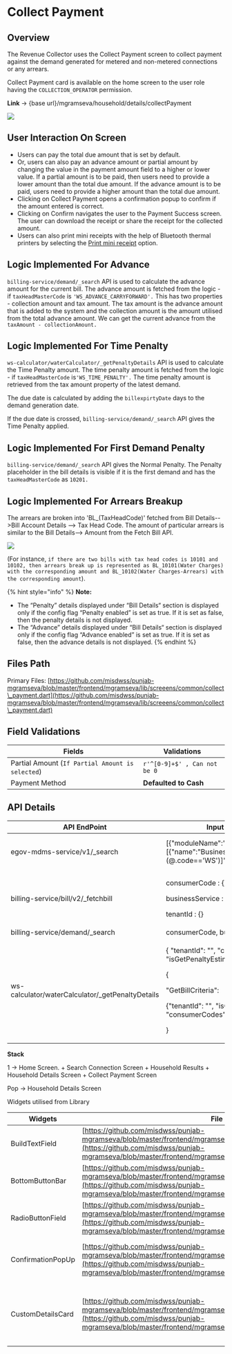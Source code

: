 # Collect Payment

## Overview

The Revenue Collector uses the Collect Payment screen to collect payment against the demand generated for metered and non-metered connections or any arrears.  &#x20;

Collect Payment card is available on the home screen to the user role having the `COLLECTION_OPERATOR` permission.

**Link** → {base url}/mgramseva/household/details/collectPayment

![](<../../../../.gitbook/assets/image (77).png>)

## **User Interaction On Screen**

* Users can pay the total due amount that is set by default.
* Or, users can also pay an advance amount or partial amount by changing the value in the payment amount field to a higher or lower value. If a partial amount is to be paid, then users need to provide a lower amount than the total due amount. If the advance amount is to be paid, users need to provide a higher amount than the total due amount.
* Clicking on Collect Payment opens a confirmation popup to confirm if the amount entered is correct.
* Clicking on Confirm navigates the user to the Payment Success screen. The user can download the receipt or share the receipt for the collected amount.
* Users can also print mini receipts with the help of Bluetooth thermal printers by selecting the [Print mini receipt](bluetooth-thermal-printer-integration.md) option.

## **Logic Implemented For Advance**

`billing-service/demand/_search` API is used to calculate the advance amount for the current bill.  The advance amount is fetched from the logic - if `taxHeadMasterCode` is `'WS_ADVANCE_CARRYFORWARD'.` This has two properties - collection amount and tax amount. The tax amount is the advance amount that is added to the system and the collection amount is the amount utilised from the total advance amount. We can get the current advance from the `taxAmount - collectionAmount.`

## **Logic Implemented For Time Penalty**

`ws-calculator/waterCalculator/_getPenaltyDetails` API is used to calculate the Time Penalty amount. The time penalty amount is fetched from the logic - if `taxHeadMasterCode`  is`'WS_TIME_PENALTY'.` The time penalty amount is retrieved from the tax amount property of the latest demand.

The due date is calculated by adding the `billexpirtyDate` days to the demand generation date.

If the due date is crossed, `billing-service/demand/_search` API gives the Time Penalty applied.

## **Logic Implemented For First Demand Penalty**

`billing-service/demand/_search` API gives the Normal Penalty. The Penalty placeholder in the bill details is visible if it is the first demand and has the `taxHeadMasterCode` as `10201.`

## **Logic Implemented For Arrears Breakup**

The arrears are broken into 'BL\_(TaxHeadCode)' fetched from Bill Details-->Bill Account Details --> Tax Head Code. The amount of particular arrears is similar to the Bill Details--> Amount from the Fetch Bill API.

![](<../../../../.gitbook/assets/image (82).png>)

(For instance, `if there are two bills with tax head codes is 10101 and 10102, then arrears break up is represented as BL_10101(Water Charges) with the corresponding amount and BL_10102(Water Charges-Arrears) with the corresponding amount`).

{% hint style="info" %}
**Note:**

* The “Penalty” details displayed under “Bill Details“ section is displayed only if the config flag “Penalty enabled” is set as true. If it is set as false, then the penalty details is not displayed.
* The “Advance” details displayed under “Bill Details“ section is displayed only if the config flag “Advance enabled” is set as true. If it is set as false, then the advance details is not displayed.
{% endhint %}

## **Files Path**

Primary Files: [https://github.com/misdwss/punjab-mgramseva/blob/master/frontend/mgramseva/lib/screeens/common/collect\_payment.dart](https://github.com/misdwss/punjab-mgramseva/blob/master/frontend/mgramseva/lib/screeens/common/collect\_payment.dart)

## **Field Validations**

| Fields                                           | Validations                  |
| ------------------------------------------------ | ---------------------------- |
| Partial Amount (`If Partial Amount is selected`) | `r'^[0-9]+$' , Can not be 0` |
| Payment Method                                   | **Defaulted to Cash**        |

## **API Details**

| **API EndPoint**                                  | **Input Params (Modules)**                                                                                                                                                                                   | **Description**                                                                      |   |
| ------------------------------------------------- | ------------------------------------------------------------------------------------------------------------------------------------------------------------------------------------------------------------ | ------------------------------------------------------------------------------------ | - |
| <p>egov-mdms-service/v1/_search</p><p> </p>       |  \[{"moduleName":"BillingService","masterDetails":\[{"name":"BusinessService","filter":"\[?(@.code=='WS')]"}]}]                                                                                              | To get the billGeneiURL, Calculation of Water services and collectionModesNotAllowed |   |
| billing-service/bill/v2/\_fetchbill               | <p>consumerCode : {}</p><p>businessService : WS</p><p>tenantId : {}</p>                                                                                                                                      | To fetch the bills of the connection/Consumer                                        |   |
| billing-service/demand/\_search                   | consumerCode, businessService, tenantId                                                                                                                                                                      | To Fetch Demand Details                                                              |   |
| ws-calculator/waterCalculator/\_getPenaltyDetails | <p>{ "tenantId": "", "consumerCodes": "", "isGetPenaltyEstimate": "true"},</p><p>{</p><p>"GetBillCriteria":</p><p>{"tenantId": "", "isGetPenaltyEstimate": true, "consumerCodes": [""] }</p><p>}</p><p> </p> | To get the Time Penalty Amount                                                       |   |

**Stack**

1 → Home Screen. + Search Connection Screen + Household Results + Household Details Screen + Collect Payment Screen

Pop → Household Details Screen

Widgets utilised from Library

| **Widgets**       | **File Path**                                                                                                                                                                                                                              | **Description**                                                |
| ----------------- | ------------------------------------------------------------------------------------------------------------------------------------------------------------------------------------------------------------------------------------------ | -------------------------------------------------------------- |
| BuildTextField    | [https://github.com/misdwss/punjab-mgramseva/blob/master/frontend/mgramseva/lib/widgets/TextFieldBuilder.dart](https://github.com/misdwss/punjab-mgramseva/blob/master/frontend/mgramseva/lib/widgets/TextFieldBuilder.dart)               | Text Field                                                     |
| BottomButtonBar   | [https://github.com/misdwss/punjab-mgramseva/blob/master/frontend/mgramseva/lib/widgets/BottonButtonBar.dart](https://github.com/misdwss/punjab-mgramseva/blob/master/frontend/mgramseva/lib/widgets/BottonButtonBar.dart)                 | Button                                                         |
| RadioButtonField  | [https://github.com/misdwss/punjab-mgramseva/blob/master/frontend/mgramseva/lib/widgets/RadioButtonFieldBuilder.dart](https://github.com/misdwss/punjab-mgramseva/blob/master/frontend/mgramseva/lib/widgets/RadioButtonFieldBuilder.dart) | Radio Buttons for options                                      |
| ConfirmationPopUp | [https://github.com/misdwss/punjab-mgramseva/blob/master/frontend/mgramseva/lib/widgets/ConfirmationPopUp.dart](https://github.com/misdwss/punjab-mgramseva/blob/master/frontend/mgramseva/lib/widgets/ConfirmationPopUp.dart)             | Dialog box to confirm and proceed to next step                 |
| CustomDetailsCard | [https://github.com/misdwss/punjab-mgramseva/blob/master/frontend/mgramseva/lib/widgets/CustomDetails.dart](https://github.com/misdwss/punjab-mgramseva/blob/master/frontend/mgramseva/lib/widgets/CustomDetails.dart)                     | Secondary theme color Card to display Details Eg. Penalty Card |

